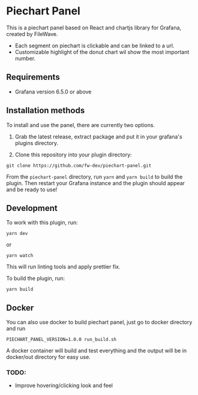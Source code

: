 # Piechart Panel

This is a piechart panel based on React and chartjs library for Grafana, created by FileWave.

- Each segment on piechart is clickable and can be linked to a url.
- Customizable highlight of the donut chart wil show the most important number.


## Requirements 
- Grafana version 6.5.0 or above

## Installation methods

To install and use the panel, there are currently two options.

1. Grab the latest release, extract package and put it in your grafana's plugins directory.

2. Clone this repository into your plugin directory:

```
git clone https://github.com/fw-dev/piechart-panel.git
```

From the `piechart-panel` directory, run `yarn` and `yarn build` to build the plugin. Then restart your Grafana instance and the plugin should appear and be ready to use!

## Development

To work with this plugin, run:
```
yarn dev
```

or
```
yarn watch
```

This will run linting tools and apply prettier fix.


To build the plugin, run:
```
yarn build
```

## Docker

You can also use docker to build piechart panel, just go to docker directory and run 
```
PIECHART_PANEL_VERSION=1.0.0 run_build.sh
```
A docker container will build and test everything and the output will be in docker/out directory for easy use.

### TODO:
- Improve hovering/clicking look and feel